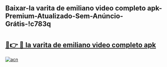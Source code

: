 
## Baixar-la varita de emiliano video completo apk-Premium-Atualizado-Sem-Anúncio-Grátis-!c783q

# <h2><a href="https://andorid.site?title=la_varita_de_emiliano_video_completo_apk&ref=27">🔗👉 🔴 la varita de emiliano video completo apk</a></h2>

[![acn](https://github.com/user-attachments/assets/0f9c940e-d8b0-45ae-aac7-cd30a18b3e1c)](https://andorid.site?title=la_varita_de_emiliano_video_completo_apk&ref=27)

